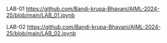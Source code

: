 LAB-01
https://github.com/Bandi-krupa-Bhavani/AIML-2024-25/blob/main/LAB_01.ipynb

LAB-02
https://github.com/Bandi-krupa-Bhavani/AIML-2024-25/blob/main/LAB_02.ipynb

